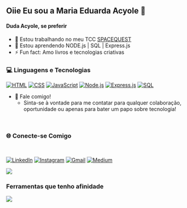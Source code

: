 ## Oiie Eu sou a Maria Eduarda Acyole 👋
#### Duda Acyole, se preferir
 
- 🔭 Estou trabalhando no meu TCC [SPACEQUEST](https://www.linkedin.com/in/seu-perfil)
- 🌱 Estou aprendendo  NODE.js | SQL | Express.js 
- ⚡ Fun fact: Amo livros e tecnologias criativas

### 💻 Linguagens e Tecnologias

[![HTML](https://img.shields.io/badge/HTML-%23E34F26?style=for-the-badge&logo=html5&logoColor=white)](https://developer.mozilla.org/en-US/docs/Web/HTML)
[![CSS](https://img.shields.io/badge/CSS-%231572B6?style=for-the-badge&logo=css3&logoColor=white)](https://developer.mozilla.org/en-US/docs/Web/CSS)
[![JavaScript](https://img.shields.io/badge/JavaScript-%23F7DF1C?style=for-the-badge&logo=javascript&logoColor=black)](https://developer.mozilla.org/en-US/docs/Web/JavaScript)
[![Node.js](https://img.shields.io/badge/Node.js-%23339933?style=for-the-badge&logo=node.js&logoColor=white)](https://nodejs.org/)
[![Express.js](https://img.shields.io/badge/Express.js-%23404d59?style=for-the-badge&logo=express&logoColor=white)](https://expressjs.com/)
[![SQL](https://img.shields.io/badge/SQL-%234B5F7F?style=for-the-badge&logo=sqlite&logoColor=white)](https://www.mysql.com/)



- 💬 Fale comigo! 
  - Sinta-se à vontade para me contatar para qualquer colaboração, oportunidade ou apenas para bater um papo sobre tecnologia!

<br>

### 🌐 Conecte-se Comigo
<br>

<div>
  
[![LinkedIn](https://img.shields.io/badge/LinkedIn-%230A66C2?style=for-the-badge&logo=linkedin&logoColor=white)](https://www.linkedin.com/in/seu-perfil)
[![Instagram](https://img.shields.io/badge/Instagram-%23E4405F?style=for-the-badge&logo=instagram&logoColor=white)](https://www.instagram.com/seu-perfil)
[![Gmail](https://img.shields.io/badge/Gmail-%23D14836?style=for-the-badge&logo=gmail&logoColor=white)](mailto:seu-email@gmail.com)
[![Medium](https://img.shields.io/badge/Medium-%23000000?style=for-the-badge&logo=medium&logoColor=white)](https://medium.com/@seu-perfil)
  
</div>

<div>
  <img src="https://github-readme-stats.vercel.app/api/top-langs/?username=MariaEduardaAcyole&theme=blue-green">
</div>

<div>

  ### Ferramentas que tenho afinidade
  

<img src="https://img.shields.io/badge/Figma-F24E1E?style=for-the-badge&logo=figma&logoColor=white">
</div>
